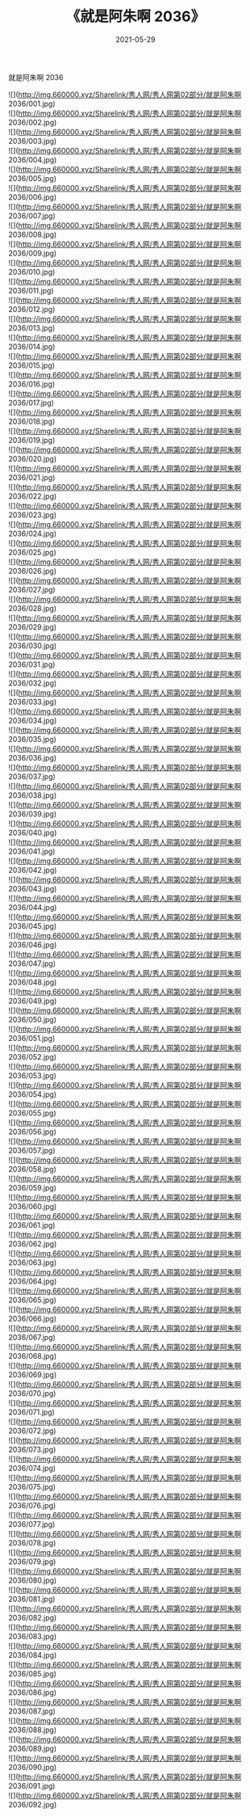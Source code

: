 ﻿---
layout: post
title:  《就是阿朱啊 2036》
date:   2021-05-29
img: http://img.660000.xyz/Sharelink/秀人网/秀人网第02部分/就是阿朱啊 2036/000.jpg
categories: [美女, 清纯, 唯美]
---

就是阿朱啊 2036

  ![](http://img.660000.xyz/Sharelink/秀人网/秀人网第02部分/就是阿朱啊 2036/001.jpg) <br> ![](http://img.660000.xyz/Sharelink/秀人网/秀人网第02部分/就是阿朱啊 2036/002.jpg) <br> ![](http://img.660000.xyz/Sharelink/秀人网/秀人网第02部分/就是阿朱啊 2036/003.jpg) <br> ![](http://img.660000.xyz/Sharelink/秀人网/秀人网第02部分/就是阿朱啊 2036/004.jpg) <br> ![](http://img.660000.xyz/Sharelink/秀人网/秀人网第02部分/就是阿朱啊 2036/005.jpg) <br> ![](http://img.660000.xyz/Sharelink/秀人网/秀人网第02部分/就是阿朱啊 2036/006.jpg) <br> ![](http://img.660000.xyz/Sharelink/秀人网/秀人网第02部分/就是阿朱啊 2036/007.jpg) <br> ![](http://img.660000.xyz/Sharelink/秀人网/秀人网第02部分/就是阿朱啊 2036/008.jpg) <br> ![](http://img.660000.xyz/Sharelink/秀人网/秀人网第02部分/就是阿朱啊 2036/009.jpg) <br> ![](http://img.660000.xyz/Sharelink/秀人网/秀人网第02部分/就是阿朱啊 2036/010.jpg) <br> ![](http://img.660000.xyz/Sharelink/秀人网/秀人网第02部分/就是阿朱啊 2036/011.jpg) <br> ![](http://img.660000.xyz/Sharelink/秀人网/秀人网第02部分/就是阿朱啊 2036/012.jpg) <br> ![](http://img.660000.xyz/Sharelink/秀人网/秀人网第02部分/就是阿朱啊 2036/013.jpg) <br> ![](http://img.660000.xyz/Sharelink/秀人网/秀人网第02部分/就是阿朱啊 2036/014.jpg) <br> ![](http://img.660000.xyz/Sharelink/秀人网/秀人网第02部分/就是阿朱啊 2036/015.jpg) <br> ![](http://img.660000.xyz/Sharelink/秀人网/秀人网第02部分/就是阿朱啊 2036/016.jpg) <br> ![](http://img.660000.xyz/Sharelink/秀人网/秀人网第02部分/就是阿朱啊 2036/017.jpg) <br> ![](http://img.660000.xyz/Sharelink/秀人网/秀人网第02部分/就是阿朱啊 2036/018.jpg) <br> ![](http://img.660000.xyz/Sharelink/秀人网/秀人网第02部分/就是阿朱啊 2036/019.jpg) <br> ![](http://img.660000.xyz/Sharelink/秀人网/秀人网第02部分/就是阿朱啊 2036/020.jpg) <br> ![](http://img.660000.xyz/Sharelink/秀人网/秀人网第02部分/就是阿朱啊 2036/021.jpg) <br> ![](http://img.660000.xyz/Sharelink/秀人网/秀人网第02部分/就是阿朱啊 2036/022.jpg) <br> ![](http://img.660000.xyz/Sharelink/秀人网/秀人网第02部分/就是阿朱啊 2036/023.jpg) <br> ![](http://img.660000.xyz/Sharelink/秀人网/秀人网第02部分/就是阿朱啊 2036/024.jpg) <br> ![](http://img.660000.xyz/Sharelink/秀人网/秀人网第02部分/就是阿朱啊 2036/025.jpg) <br> ![](http://img.660000.xyz/Sharelink/秀人网/秀人网第02部分/就是阿朱啊 2036/026.jpg) <br> ![](http://img.660000.xyz/Sharelink/秀人网/秀人网第02部分/就是阿朱啊 2036/027.jpg) <br> ![](http://img.660000.xyz/Sharelink/秀人网/秀人网第02部分/就是阿朱啊 2036/028.jpg) <br> ![](http://img.660000.xyz/Sharelink/秀人网/秀人网第02部分/就是阿朱啊 2036/029.jpg) <br> ![](http://img.660000.xyz/Sharelink/秀人网/秀人网第02部分/就是阿朱啊 2036/030.jpg) <br> ![](http://img.660000.xyz/Sharelink/秀人网/秀人网第02部分/就是阿朱啊 2036/031.jpg) <br> ![](http://img.660000.xyz/Sharelink/秀人网/秀人网第02部分/就是阿朱啊 2036/032.jpg) <br> ![](http://img.660000.xyz/Sharelink/秀人网/秀人网第02部分/就是阿朱啊 2036/033.jpg) <br> ![](http://img.660000.xyz/Sharelink/秀人网/秀人网第02部分/就是阿朱啊 2036/034.jpg) <br> ![](http://img.660000.xyz/Sharelink/秀人网/秀人网第02部分/就是阿朱啊 2036/035.jpg) <br> ![](http://img.660000.xyz/Sharelink/秀人网/秀人网第02部分/就是阿朱啊 2036/036.jpg) <br> ![](http://img.660000.xyz/Sharelink/秀人网/秀人网第02部分/就是阿朱啊 2036/037.jpg) <br> ![](http://img.660000.xyz/Sharelink/秀人网/秀人网第02部分/就是阿朱啊 2036/038.jpg) <br> ![](http://img.660000.xyz/Sharelink/秀人网/秀人网第02部分/就是阿朱啊 2036/039.jpg) <br> ![](http://img.660000.xyz/Sharelink/秀人网/秀人网第02部分/就是阿朱啊 2036/040.jpg) <br> ![](http://img.660000.xyz/Sharelink/秀人网/秀人网第02部分/就是阿朱啊 2036/041.jpg) <br> ![](http://img.660000.xyz/Sharelink/秀人网/秀人网第02部分/就是阿朱啊 2036/042.jpg) <br> ![](http://img.660000.xyz/Sharelink/秀人网/秀人网第02部分/就是阿朱啊 2036/043.jpg) <br> ![](http://img.660000.xyz/Sharelink/秀人网/秀人网第02部分/就是阿朱啊 2036/044.jpg) <br> ![](http://img.660000.xyz/Sharelink/秀人网/秀人网第02部分/就是阿朱啊 2036/045.jpg) <br> ![](http://img.660000.xyz/Sharelink/秀人网/秀人网第02部分/就是阿朱啊 2036/046.jpg) <br> ![](http://img.660000.xyz/Sharelink/秀人网/秀人网第02部分/就是阿朱啊 2036/047.jpg) <br> ![](http://img.660000.xyz/Sharelink/秀人网/秀人网第02部分/就是阿朱啊 2036/048.jpg) <br> ![](http://img.660000.xyz/Sharelink/秀人网/秀人网第02部分/就是阿朱啊 2036/049.jpg) <br> ![](http://img.660000.xyz/Sharelink/秀人网/秀人网第02部分/就是阿朱啊 2036/050.jpg) <br> ![](http://img.660000.xyz/Sharelink/秀人网/秀人网第02部分/就是阿朱啊 2036/051.jpg) <br> ![](http://img.660000.xyz/Sharelink/秀人网/秀人网第02部分/就是阿朱啊 2036/052.jpg) <br> ![](http://img.660000.xyz/Sharelink/秀人网/秀人网第02部分/就是阿朱啊 2036/053.jpg) <br> ![](http://img.660000.xyz/Sharelink/秀人网/秀人网第02部分/就是阿朱啊 2036/054.jpg) <br> ![](http://img.660000.xyz/Sharelink/秀人网/秀人网第02部分/就是阿朱啊 2036/055.jpg) <br> ![](http://img.660000.xyz/Sharelink/秀人网/秀人网第02部分/就是阿朱啊 2036/056.jpg) <br> ![](http://img.660000.xyz/Sharelink/秀人网/秀人网第02部分/就是阿朱啊 2036/057.jpg) <br> ![](http://img.660000.xyz/Sharelink/秀人网/秀人网第02部分/就是阿朱啊 2036/058.jpg) <br> ![](http://img.660000.xyz/Sharelink/秀人网/秀人网第02部分/就是阿朱啊 2036/059.jpg) <br> ![](http://img.660000.xyz/Sharelink/秀人网/秀人网第02部分/就是阿朱啊 2036/060.jpg) <br> ![](http://img.660000.xyz/Sharelink/秀人网/秀人网第02部分/就是阿朱啊 2036/061.jpg) <br> ![](http://img.660000.xyz/Sharelink/秀人网/秀人网第02部分/就是阿朱啊 2036/062.jpg) <br> ![](http://img.660000.xyz/Sharelink/秀人网/秀人网第02部分/就是阿朱啊 2036/063.jpg) <br> ![](http://img.660000.xyz/Sharelink/秀人网/秀人网第02部分/就是阿朱啊 2036/064.jpg) <br> ![](http://img.660000.xyz/Sharelink/秀人网/秀人网第02部分/就是阿朱啊 2036/065.jpg) <br> ![](http://img.660000.xyz/Sharelink/秀人网/秀人网第02部分/就是阿朱啊 2036/066.jpg) <br> ![](http://img.660000.xyz/Sharelink/秀人网/秀人网第02部分/就是阿朱啊 2036/067.jpg) <br> ![](http://img.660000.xyz/Sharelink/秀人网/秀人网第02部分/就是阿朱啊 2036/068.jpg) <br> ![](http://img.660000.xyz/Sharelink/秀人网/秀人网第02部分/就是阿朱啊 2036/069.jpg) <br> ![](http://img.660000.xyz/Sharelink/秀人网/秀人网第02部分/就是阿朱啊 2036/070.jpg) <br> ![](http://img.660000.xyz/Sharelink/秀人网/秀人网第02部分/就是阿朱啊 2036/071.jpg) <br> ![](http://img.660000.xyz/Sharelink/秀人网/秀人网第02部分/就是阿朱啊 2036/072.jpg) <br> ![](http://img.660000.xyz/Sharelink/秀人网/秀人网第02部分/就是阿朱啊 2036/073.jpg) <br> ![](http://img.660000.xyz/Sharelink/秀人网/秀人网第02部分/就是阿朱啊 2036/074.jpg) <br> ![](http://img.660000.xyz/Sharelink/秀人网/秀人网第02部分/就是阿朱啊 2036/075.jpg) <br> ![](http://img.660000.xyz/Sharelink/秀人网/秀人网第02部分/就是阿朱啊 2036/076.jpg) <br> ![](http://img.660000.xyz/Sharelink/秀人网/秀人网第02部分/就是阿朱啊 2036/077.jpg) <br> ![](http://img.660000.xyz/Sharelink/秀人网/秀人网第02部分/就是阿朱啊 2036/078.jpg) <br> ![](http://img.660000.xyz/Sharelink/秀人网/秀人网第02部分/就是阿朱啊 2036/079.jpg) <br> ![](http://img.660000.xyz/Sharelink/秀人网/秀人网第02部分/就是阿朱啊 2036/080.jpg) <br> ![](http://img.660000.xyz/Sharelink/秀人网/秀人网第02部分/就是阿朱啊 2036/081.jpg) <br> ![](http://img.660000.xyz/Sharelink/秀人网/秀人网第02部分/就是阿朱啊 2036/082.jpg) <br> ![](http://img.660000.xyz/Sharelink/秀人网/秀人网第02部分/就是阿朱啊 2036/083.jpg) <br> ![](http://img.660000.xyz/Sharelink/秀人网/秀人网第02部分/就是阿朱啊 2036/084.jpg) <br> ![](http://img.660000.xyz/Sharelink/秀人网/秀人网第02部分/就是阿朱啊 2036/085.jpg) <br> ![](http://img.660000.xyz/Sharelink/秀人网/秀人网第02部分/就是阿朱啊 2036/086.jpg) <br> ![](http://img.660000.xyz/Sharelink/秀人网/秀人网第02部分/就是阿朱啊 2036/087.jpg) <br> ![](http://img.660000.xyz/Sharelink/秀人网/秀人网第02部分/就是阿朱啊 2036/088.jpg) <br> ![](http://img.660000.xyz/Sharelink/秀人网/秀人网第02部分/就是阿朱啊 2036/089.jpg) <br> ![](http://img.660000.xyz/Sharelink/秀人网/秀人网第02部分/就是阿朱啊 2036/090.jpg) <br> ![](http://img.660000.xyz/Sharelink/秀人网/秀人网第02部分/就是阿朱啊 2036/091.jpg) <br> ![](http://img.660000.xyz/Sharelink/秀人网/秀人网第02部分/就是阿朱啊 2036/092.jpg) <br>